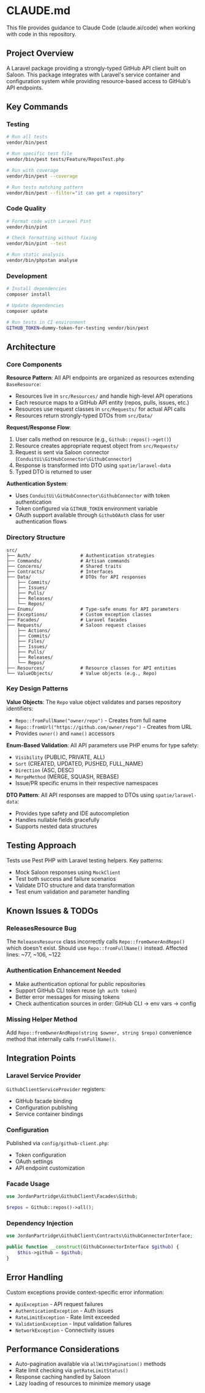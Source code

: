 # CLAUDE.md

This file provides guidance to Claude Code (claude.ai/code) when working with code in this repository.

## Project Overview

A Laravel package providing a strongly-typed GitHub API client built on Saloon. This package integrates with Laravel's service container and configuration system while providing resource-based access to GitHub's API endpoints.

## Key Commands

### Testing
```bash
# Run all tests
vendor/bin/pest

# Run specific test file
vendor/bin/pest tests/Feature/ReposTest.php

# Run with coverage
vendor/bin/pest --coverage

# Run tests matching pattern
vendor/bin/pest --filter="it can get a repository"
```

### Code Quality
```bash
# Format code with Laravel Pint
vendor/bin/pint

# Check formatting without fixing
vendor/bin/pint --test

# Run static analysis
vendor/bin/phpstan analyse
```

### Development
```bash
# Install dependencies
composer install

# Update dependencies
composer update

# Run tests in CI environment
GITHUB_TOKEN=dummy-token-for-testing vendor/bin/pest
```

## Architecture

### Core Components

**Resource Pattern**: All API endpoints are organized as resources extending `BaseResource`:
- Resources live in `src/Resources/` and handle high-level API operations
- Each resource maps to a GitHub API entity (repos, pulls, issues, etc.)
- Resources use request classes in `src/Requests/` for actual API calls
- Resources return strongly-typed DTOs from `src/Data/`

**Request/Response Flow**:
1. User calls method on resource (e.g., `Github::repos()->get()`)
2. Resource creates appropriate request object from `src/Requests/`
3. Request is sent via Saloon connector (`ConduitUi\GitHubConnector\GithubConnector`)
4. Response is transformed into DTO using `spatie/laravel-data`
5. Typed DTO is returned to user

**Authentication System**:
- Uses `ConduitUi\GitHubConnector\GithubConnector` with token authentication
- Token configured via `GITHUB_TOKEN` environment variable
- OAuth support available through `GithubOAuth` class for user authentication flows

### Directory Structure

```
src/
├── Auth/                  # Authentication strategies
├── Commands/              # Artisan commands
├── Concerns/              # Shared traits
├── Contracts/             # Interfaces
├── Data/                  # DTOs for API responses
│   ├── Commits/
│   ├── Issues/
│   ├── Pulls/
│   ├── Releases/
│   └── Repos/
├── Enums/                 # Type-safe enums for API parameters
├── Exceptions/            # Custom exception classes
├── Facades/               # Laravel facades
├── Requests/              # Saloon request classes
│   ├── Actions/
│   ├── Commits/
│   ├── Files/
│   ├── Issues/
│   ├── Pulls/
│   ├── Releases/
│   └── Repos/
├── Resources/             # Resource classes for API entities
└── ValueObjects/          # Value objects (e.g., Repo)
```

### Key Design Patterns

**Value Objects**: The `Repo` value object validates and parses repository identifiers:
- `Repo::fromFullName("owner/repo")` - Creates from full name
- `Repo::fromUrl("https://github.com/owner/repo")` - Creates from URL
- Provides `owner()` and `name()` accessors

**Enum-Based Validation**: All API parameters use PHP enums for type safety:
- `Visibility` (PUBLIC, PRIVATE, ALL)
- `Sort` (CREATED, UPDATED, PUSHED, FULL_NAME)
- `Direction` (ASC, DESC)
- `MergeMethod` (MERGE, SQUASH, REBASE)
- Issue/PR specific enums in their respective namespaces

**DTO Pattern**: All API responses are mapped to DTOs using `spatie/laravel-data`:
- Provides type safety and IDE autocompletion
- Handles nullable fields gracefully
- Supports nested data structures

## Testing Approach

Tests use Pest PHP with Laravel testing helpers. Key patterns:
- Mock Saloon responses using `MockClient`
- Test both success and failure scenarios
- Validate DTO structure and data transformation
- Test enum validation and parameter handling

## Known Issues & TODOs

### ReleasesResource Bug
The `ReleasesResource` class incorrectly calls `Repo::fromOwnerAndRepo()` which doesn't exist. Should use `Repo::fromFullName()` instead. Affected lines: ~77, ~106, ~122

### Authentication Enhancement Needed
- Make authentication optional for public repositories
- Support GitHub CLI token reuse (`gh auth token`)
- Better error messages for missing tokens
- Check authentication sources in order: GitHub CLI → env vars → config

### Missing Helper Method
Add `Repo::fromOwnerAndRepo(string $owner, string $repo)` convenience method that internally calls `fromFullName()`.

## Integration Points

### Laravel Service Provider
`GithubClientServiceProvider` registers:
- GitHub facade binding
- Configuration publishing
- Service container bindings

### Configuration
Published via `config/github-client.php`:
- Token configuration
- OAuth settings
- API endpoint customization

### Facade Usage
```php
use JordanPartridge\GithubClient\Facades\Github;

$repos = Github::repos()->all();
```

### Dependency Injection
```php
use JordanPartridge\GithubClient\Contracts\GithubConnectorInterface;

public function __construct(GithubConnectorInterface $github) {
    $this->github = $github;
}
```

## Error Handling

Custom exceptions provide context-specific error information:
- `ApiException` - API request failures
- `AuthenticationException` - Auth issues
- `RateLimitException` - Rate limit exceeded
- `ValidationException` - Input validation failures
- `NetworkException` - Connectivity issues

## Performance Considerations

- Auto-pagination available via `allWithPagination()` methods
- Rate limit checking via `getRateLimitStatus()`
- Response caching handled by Saloon
- Lazy loading of resources to minimize memory usage